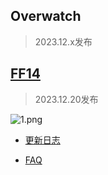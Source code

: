 



## Overwatch

> 2023.12.x发布



## [FF14](https://wowcube.site/#/suites/ff14)

> 2023.12.20发布

![1.png](https://s2.loli.net/2023/12/11/mojRgPvWTM5csIB.png)

- [更新日志](https://wowcube.site/#/suites/ff14/ff14-update)

- [FAQ](https://wowcube.site/#/suites/ff14/ff14-faq)